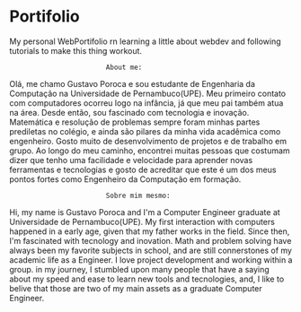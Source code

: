 # Portifolio
My personal WebPortifolio
rn learning a little about webdev and following tutorials to make this thing workout.

                            About me:
Olá, me chamo Gustavo Poroca e sou estudante de Engenharia da Computação na Universidade de Pernambuco(UPE).
Meu primeiro contato com computadores ocorreu logo na infância, já que meu pai também atua na área. Desde então, sou fascinado com tecnologia e inovação. Matemática e resolução de problemas sempre foram minhas partes prediletas no colégio, e ainda são pilares da minha vida acadêmica como engenheiro. Gosto muito de desenvolvimento de projetos e de trabalho em grupo. Ao longo do meu caminho, encontrei muitas pessoas que costumam dizer que tenho uma facilidade e velocidade para aprender novas ferramentas e tecnologias e gosto de acreditar que este é um dos meus pontos fortes como Engenheiro da Computação em formação.

                            Sobre mim mesmo:
Hi, my name is Gustavo Poroca and I'm a Computer Engineer graduate at Universidade de Pernambuco(UPE).
My first interaction with computers happened in a early age, given that my father works in the field. Since then, I'm fascinated with tecnology and inovation. Math and problem solving have always been my favorite subjects in school, and are still connerstones of my academic life as a Engineer. I love project development and working within a group. in my journey, I stumbled upon many people that have a saying about my speed and ease to learn new tools and tecnologies, and, I like to belive that those are two of my main assets as a graduate Computer Engineer.